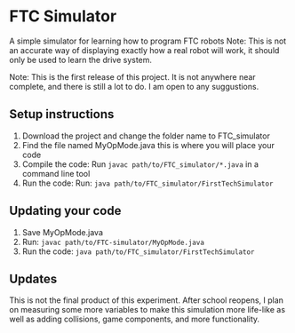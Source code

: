 # FTC Simulator
 A simple simulator for learning how to program FTC robots
 Note: This is not an accurate way of displaying exactly how a real robot will work, it should only be used to learn the drive system.

 Note: This is the first release of this project. It is not anywhere near complete, and there is still a lot to do. I am open to any suggustions.

## Setup instructions
1. Download the project and change the folder name to FTC_simulator
2. Find the file named MyOpMode.java this is where you will place your code
3. Compile the code: Run `javac path/to/FTC_simulator/*.java` in a command line tool
4. Run the code: Run: `java path/to/FTC_simulator/FirstTechSimulator`

## Updating your code
1. Save MyOpMode.java
2. Run: `javac path/to/FTC-simulator/MyOpMode.java`
3. Run the code: `java path/to/FTC_simulator/FirstTechSimulator`

## Updates
This is not the final product of this experiment. After school reopens, I plan on measuring some more variables to make this simulation more life-like as well as adding collisions, game components, and more functionality.
